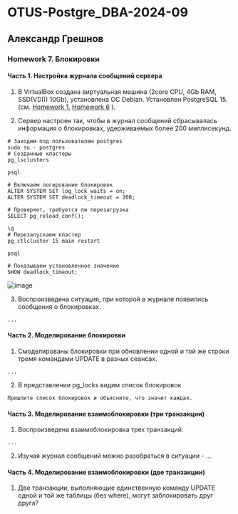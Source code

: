 # OTUS-Postgre_DBA-2024-09
## Александр Грешнов

### Homework 7. Блокировки 

#### Часть 1. Настройка журнала сообщений сервера
1. В VirtualBox создана виртуальная машина (2core CPU, 4Gb RAM, SSD(VDI)) 10Gb), установлена ОС Debian. Установлен PostgreSQL 15. (см. [Homework 1](/Homework/HW-1.md), [Homework 6](/Homework/HW-6.md) ).

2. Сервер настроен так, чтобы в журнал сообщений сбрасывалась информация о блокировках, удерживаемых более 200 миллисекунд.

```
# Заходим под пользователем postgres
sudo su - postgres
# Созданные кластеры
pg_lsclusters

psql

# Включаем логирование блокировок
ALTER SYSTEM SET log_lock_waits = on;
ALTER SYSTEM SET deadlock_timeout = 200;

# Проверяет, требуется ли перезагрузка
SELECT pg_reload_conf();

\q
# Перезапускаем кластер
pg_ctlcluster 15 main restart

psql

# Показываем установленное значение
SHOW deadlock_timeout;

```
![image](https://github.com/user-attachments/assets/2b097c12-cd12-45f9-8c92-38a16e0f2d78)


3. Воспроизведена ситуация, при которой в журнале появились сообщения о блокировках.
```
...
```

#### Часть 2. Моделирование блокировки
1. Смоделированы блокировки при обновлении одной и той же строки тремя командами UPDATE в разных сеансах. 
```
...
```

2. В представлении pg_locks видим список блокировок
```
Пришлите список блокировок и объясните, что значит каждая.
```


#### Часть 3. Моделирование взаимоблокировки (три транзакции)
1. Воспроизведена взаимоблокировка трех транзакций.
```
...
```
2. Изучая журнал сообщений можно разобраться в ситуации - ... 


#### Часть 4. Моделирование взаимоблокировки (две транзакции)
1. Две транзакции, выполняющие единственную команду UPDATE одной и той же таблицы (без where), могут заблокировать друг друга?
```

```


